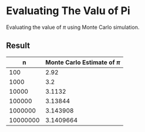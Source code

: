 # Evaluating The Valu of Pi

Evaluating the value of $\pi$ using Monte Carlo simulation.

## Result

| n        | Monte Carlo Estimate of $\pi$ |
|----------|----------------------------|
| 100      | 2.92                       |
| 1000     | 3.2                        |
| 10000    | 3.1132                     |
| 100000   | 3.13844                    |
| 1000000  | 3.143908                   |
| 10000000 | 3.1409664                  |